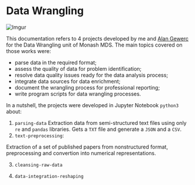 # Data Wrangling

![Imgur](https://i.imgur.com/Ek3k1wg.png)

This documentation refers to 4 projects developed by me and [Alan Gewerc](https://github.com/Agewerc) for the Data Wrangling unit of Monash MDS. The main topics covered on those works were:
* parse data in the required format;
* assess the quality of data for problem identification;
* resolve data quality issues ready for the data analysis process;
* integrate data sources for data enrichment;
* document the wrangling process for professional reporting;
* write program scripts for data wrangling processes.


In a nutshell, the projects were developed in Jupyter Notebook `python3` about:

   1. `parsing-data`
   Extraction data from semi-structured text files using only `re` and `pandas` libraries. Gets a `TXT` file and generate a `JSON` and a `CSV`.
   2. `text-preprocessing`:
  
   Extraction of a set of published papers from nonstructured format, preprocessing  and convertion into numerical representations.



   3. `cleansing-raw-data`

   4. `data-integration-reshaping`
